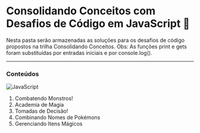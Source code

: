 # Consolidando Conceitos com Desafios de Código em JavaScript 📗

Nesta pasta serão armazenadas as soluções para os desafios de código propostos na trilha Consolidando Conceitos.
Obs: As funções print e gets foram substituídas por entradas iniciais e por console.log().

---
### Conteúdos

![JavaScript](https://img.shields.io/badge/javascript-FFF?style=for-the-badge&logo=javascript&logoColor=FFFF)

1. Combatendo Monstros!
2. Academia de Magia
3. Tomadas de Decisão!
4. Combinando Nomes de Pokémons
5. Gerenciando Itens Mágicos